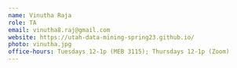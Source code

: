 ```yaml
---
name: Vinutha Raja
role: TA
email: vinutha8.raj@gmail.com
website: https://utah-data-mining-spring23.github.io/
photo: vinutha.jpg
office-hours: Tuesdays 12-1p (MEB 3115); Thursdays 12-1p (Zoom) 
---
```

    
    